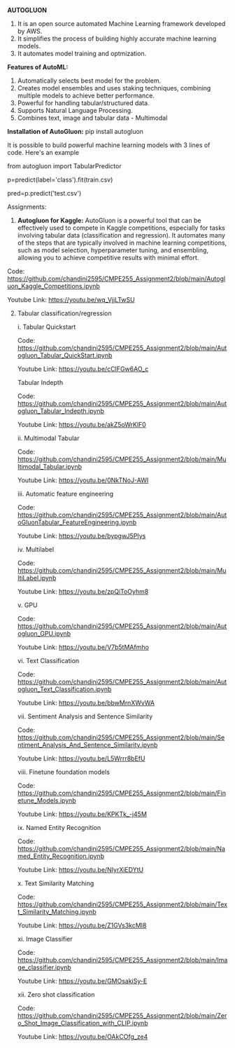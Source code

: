 **AUTOGLUON**

1. It is an open source automated Machine Learning framework developed by AWS.
2. It simplifies the process of building highly accurate machine learning models.
3. It automates model training and optmization.

**Features of AutoML:**
1. Automatically selects best model for the problem.
2. Creates model ensembles and uses staking techniques, combining multiple models to achieve better performance.
3. Powerful for handling tabular/structured data.
4. Supports Natural Language Processing.
5. Combines text, image and tabular data - Multimodal

**Installation of AutoGluon:**
pip install autogluon

It is possible to build powerful machine learning models with 3 lines of code. Here's an example

from autogluon import TabularPredictor

p=predict(label='class').fit(train.csv)

pred=p.predict('test.csv')

Assignments:

1. **Autogluon for Kaggle:** AutoGluon is a powerful tool that can be effectively used to compete in Kaggle competitions, especially for tasks involving tabular data (classification and regression). It automates many of the steps that are typically involved in machine learning competitions, such as model selection, hyperparameter tuning, and ensembling, allowing you to achieve competitive results with minimal effort.

  Code: https://github.com/chandini2595/CMPE255_Assignment2/blob/main/Autogluon_Kaggle_Competitions.ipynb
   
  Youtube Link: https://youtu.be/wq_VjjLTwSU

2. Tabular classification/regression
   
   i. Tabular Quickstart
       
      Code: https://github.com/chandini2595/CMPE255_Assignment2/blob/main/Autogluon_Tabular_QuickStart.ipynb
   
      Youtube Link: https://youtu.be/cCIFGw6AO_c

      Tabular Indepth

      Code: https://github.com/chandini2595/CMPE255_Assignment2/blob/main/Autogluon_Tabular_Indepth.ipynb
   
      Youtube Link: https://youtu.be/akZ5oWrKlF0
   
   ii. Multimodal Tabular

      Code: https://github.com/chandini2595/CMPE255_Assignment2/blob/main/Multimodal_Tabular.ipynb
   
      Youtube Link: https://youtu.be/0NkTNoJ-AWI
   
   iii. Automatic feature engineering

     Code: https://github.com/chandini2595/CMPE255_Assignment2/blob/main/AutoGluonTabular_FeatureEngineering.ipynb
   
      Youtube Link: https://youtu.be/bypgwJ5PIys
   
   iv. Multilabel
   
     Code: https://github.com/chandini2595/CMPE255_Assignment2/blob/main/MultiLabel.ipynb
   
      Youtube Link: https://youtu.be/zpQiToOyhm8
   
   v. GPU

     Code: https://github.com/chandini2595/CMPE255_Assignment2/blob/main/Autogluon_GPU.ipynb

     Youtube Link: https://youtu.be/V7b5tMAfmho

   vi. Text Classification

     Code: https://github.com/chandini2595/CMPE255_Assignment2/blob/main/Autogluon_Text_Classification.ipynb

     Youtube Link: https://youtu.be/bbwMrnXWvWA

   vii. Sentiment Analysis and Sentence Similarity

     Code: https://github.com/chandini2595/CMPE255_Assignment2/blob/main/Sentiment_Analysis_And_Sentence_Similarity.ipynb

     Youtube Link: https://youtu.be/L5Wrrr8bEfU

   viii. Finetune foundation models

     Code: https://github.com/chandini2595/CMPE255_Assignment2/blob/main/Finetune_Models.ipynb

     Youtube Link: https://youtu.be/KPKTk_-j45M

   ix. Named Entity Recognition

     Code: https://github.com/chandini2595/CMPE255_Assignment2/blob/main/Named_Entity_Recognition.ipynb
   
     Youtube Link: https://youtu.be/NIyrXiEDYtU
   
   x. Text Similarity Matching

     Code: https://github.com/chandini2595/CMPE255_Assignment2/blob/main/Text_Similarity_Matching.ipynb
   
     Youtube Link: https://youtu.be/Z1GVs3kcMI8

   xi. Image Classifier

     Code: https://github.com/chandini2595/CMPE255_Assignment2/blob/main/Image_classifier.ipynb
   
     Youtube Link: https://youtu.be/GMOsakiSy-E

   xii. Zero shot classification

     Code: https://github.com/chandini2595/CMPE255_Assignment2/blob/main/Zero_Shot_Image_Classification_with_CLIP.ipynb
   
     Youtube Link: https://youtu.be/OAkCOfg_ze4
   

   
   

     
   
